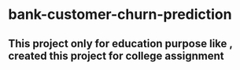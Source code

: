 # bank-customer-churn-prediction

## This project only for education purpose like , created this project for college assignment
